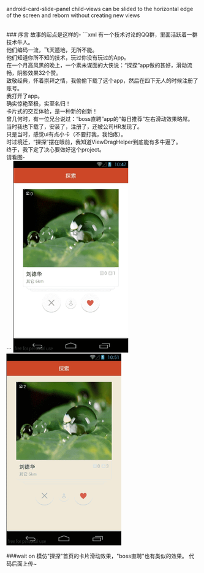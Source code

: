 android-card-slide-panel
child-views can be slided to the horizontal edge of the screen and reborn without creating new views

<br>
### 序言
故事的起点是这样的-
```xml
有一个技术讨论的QQ群，里面活跃着一群技术牛人。<br>
他们编码一流，飞天遁地，无所不能。<br>
他们知道你所不知的技术，玩过你没有玩过的App。<br>
在一个月高风黑的晚上，一个素未谋面的大侠说：“探探”app做的甚好，滑动流畅，阴影效果32个赞。<br>
致敬经典，怀着崇拜之情，我偷偷下载了这个app，然后在四下无人的时候注册了账号。<br>
我打开了app。<br>
确实惊艳至极，实至名归！<br>
卡片式的交互体验，是一种新的创新！<br>
曾几何时，有一位兄台说过：“boss直聘”app的“每日推荐”左右滑动效果略屌。<br>
当时我也下载了，安装了，注册了，还被公司HR发现了。<br>
只是当时，感觉ui有点小卡（不要打我，我怕疼）。<br>
时过境迁，“探探”摆在眼前，我知道ViewDragHelper到底能有多牛逼了。<br>
终于，我下定了决心要做好这个project。<br>
请看图-<br>
```	

<td>
	 <img src="capture01.gif" width="300" height="500" />
	 <img src="capture03.gif" width="300" height="500" />
</td>

###wait on
模仿"探探"首页的卡片滑动效果，"boss直聘"也有类似的效果。
代码后面上传~
